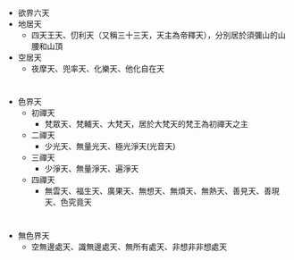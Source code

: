 # #

* 欲界六天 
 * 地居天
   * 四天王天、忉利天（又稱三十三天，天主為帝釋天），分別居於須彌山的山腰和山頂
 * 空居天
   * 夜摩天、兜率天、化樂天、他化自在天

# #
* 色界天
  * 初禪天
    * 梵眾天、梵輔天、大梵天，居於大梵天的梵王為初禪天之主
  * 二禪天
    * 少光天、無量光天、極光淨天(光音天)
  * 三禪天
    * 少淨天、無量淨天、遍淨天
  * 四禪天
    * 無雲天、福生天、廣果天、無想天、無煩天、無熱天、善見天、善現天、色究竟天

# #
* 無色界天 
  * 空無邊處天、識無邊處天、無所有處天、非想非非想處天
